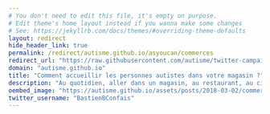 ```yaml
---
# You don't need to edit this file, it's empty on purpose.
# Edit theme's home layout instead if you wanna make some changes
# See: https://jekyllrb.com/docs/themes/#overriding-theme-defaults
layout: redirect
hide_header_link: true
permalink: /redirect/autisme.github.io/asyoucan/commerces
redirect_url: "https://raw.githubusercontent.com/autisme/twitter-campaign/master/flyer/commerces/flyer.pdf"
domain: "autisme.github.io"
title: "Comment accueillir les personnes autistes dans votre magasin ?"
description: "Au quotidien, aller dans un magasin, au restaurant, au cinéma ou tout simplement sortir de chez soi demande aux personnes autistes une grande préparation et de nombreux efforts. En faisant quelques aménagements dans votre magasin, vous leur permettez de faire la même chose que tout le monde. Quant à vous, en plus de donner une bonne image de votre commerce, cela vous attirera de nouveaux clients."
oembed_image: "https://autisme.github.io/assets/posts/2018-03-02/commerces.png"
twitter_username: "BastienBConfais"
---
```


